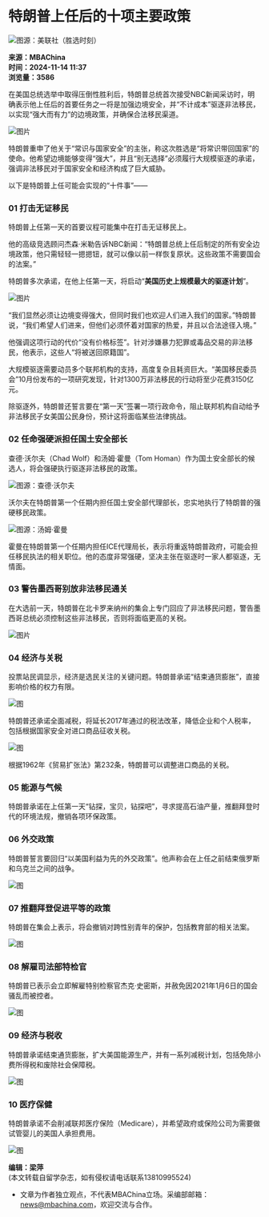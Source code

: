# 特朗普上任后的十项主要政策

![图源：美联社（胜选时刻）](https://static3.doxue.com/uploads/2025/01/14/d3d202754f0368c209d1259ccddbe5ef.jpg)

**来源：MBAChina**  
**时间：2024-11-14 11:37**  
**浏览量：3586**  

在美国总统选举中取得压倒性胜利后，特朗普总统首次接受NBC新闻采访时，明确表示他上任后的首要任务之一将是加强边境安全，并“不计成本”驱逐非法移民，以实现“强大而有力”的边境政策，并确保合法移民渠道。

![图片](https://mmbiz.qpic.cn/mmbiz_png/LbGVbOMMOHCx4kh2fia7tZBwGfSQ2ts5hcl8OYIjengibBxDgQ6fNLc2SxxCyQmhwgJricy244hCcqOvQh6rwLrTA/640?wx_fmt=png&from=appmsg&wxfrom=13&tp=wxpic)

特朗普重申了他关于“常识与国家安全”的主张，称这次胜选是“将常识带回国家”的使命。他希望边境能够变得“强大”，并且“别无选择”必须履行大规模驱逐的承诺，强调非法移民对于国家安全和经济构成了巨大威胁。

以下是特朗普上任可能会实现的“十件事”——

### 01 打击无证移民

特朗普上任第一天的首要议程可能集中在打击无证移民上。

他的高级竞选顾问杰森·米勒告诉NBC新闻：“特朗普总统上任后制定的所有安全边境政策，他只需轻轻一摁摁钮，就可以像以前一样恢复原状。这些政策不需要国会的法案。”

特朗普多次承诺，在他上任第一天，将启动“**美国历史上规模最大的驱逐计划**”。

![图片](https://mmbiz.qpic.cn/mmbiz_png/LbGVbOMMOHCx4kh2fia7tZBwGfSQ2ts5hz7SxoVDZnWWYmFxsoicXj9nJ60WIOmF7weVKUz18CGjuYAmu13O5huA/640?wx_fmt=png&from=appmsg&tp=wxpic&wxfrom=5&wx_lazy=1&wx_co=1)

“我们显然必须让边境变得强大，但同时我们也欢迎人们进入我们的国家。”特朗普说，“我们希望人们进来，但他们必须怀着对国家的热爱，并且以合法途径入境。”

他强调这项行动的代价“没有价格标签”。针对涉嫌暴力犯罪或毒品交易的非法移民，他表示，这些人“将被送回原籍国”。

大规模驱逐需要动员多个联邦机构的支持，高度复杂且耗资巨大。“美国移民委员会”10月份发布的一项研究发现，针对1300万非法移民的行动将至少花费3150亿元。

除驱逐外，特朗普还誓言要在“第一天”签署一项行政命令，阻止联邦机构自动给予非法移民子女美国公民身份，预计这将面临某些法律挑战。

### 02 任命强硬派担任国土安全部长

查德·沃尔夫（Chad Wolf）和汤姆·霍曼（Tom Homan）作为国土安全部长的候选人，将会强硬执行驱逐非法移民的政策。

![图源：查德·沃尔夫](https://mmbiz.qpic.cn/mmbiz_png/LbGVbOMMOHCx4kh2fia7tZBwGfSQ2ts5hsDUMqed62sucYQeRI7jWcTO8Qa0w6oBjUZQ56ydA9mPHcTB7y2MZ4A/640?wx_fmt=png&from=appmsg&tp=wxpic&wxfrom=5&wx_lazy=1&wx_co=1)

沃尔夫在特朗普第一个任期内担任国土安全部代理部长，忠实地执行了特朗普的强硬移民政策。

![图源：汤姆·霍曼](https://mmbiz.qpic.cn/mmbiz_png/LbGVbOMMOHCx4kh2fia7tZBwGfSQ2ts5hXibovBT4LAKCx02DsRBZnEzAibdZvyr4F8aU1WF0JtJwlmmNL34R9KiaQ/640?wx_fmt=png&from=appmsg&tp=wxpic&wxfrom=5&wx_lazy=1&wx_co=1)

霍曼在特朗普第一个任期内担任ICE代理局长，表示将重返特朗普政府，可能会担任移民执法的相关职位。他的态度非常强硬，坚决主张在驱逐时一家人都驱逐，无情面。

### 03 警告墨西哥别放非法移民通关

在大选前一天，特朗普在北卡罗来纳州的集会上专门回应了非法移民问题，警告墨西哥总统必须控制这些非法移民，否则将面临更高的关税。

![图片](https://mmbiz.qpic.cn/mmbiz_png/LbGVbOMMOHCx4kh2fia7tZBwGfSQ2ts5hMAR1h9VrTgh7RoqRic7FdeceHzDvoScWIzVZOA1yaBA5YPcS5VQoeuA/640?wx_fmt=png&from=appmsg&tp=wxpic&wxfrom=5&wx_lazy=1&wx_co=1)

### 04 经济与关税

投票站民调显示，经济是选民关注的关键问题。特朗普承诺“结束通货膨胀”，直接影响价格的权力有限。

![图](https://static3.doxue.com/uploads/2024/11/14/052a77ef3eb0e48c3f54e49e15366601.png)

特朗普还承诺全面减税，将延长2017年通过的税法改革，降低企业和个人税率，包括根据国家安全对进口商品征收关税。

![图](https://static3.doxue.com/uploads/2024/11/14/938300e8708b54ea963783d83207c7ec.png)

根据1962年《贸易扩张法》第232条，特朗普可以调整进口商品的关税。

### 05 能源与气候

特朗普承诺在上任第一天“钻探，宝贝，钻探吧”，寻求提高石油产量，推翻拜登时代的环境法规，撤销各项环保政策。

### 06 外交政策

特朗普誓言要回归“以美国利益为先的外交政策”。他声称会在上任之前结束俄罗斯和乌克兰之间的战争。

![图](https://static3.doxue.com/uploads/2024/11/14/b01b21dd54902554c986f9215932e183.png)

### 07 推翻拜登促进平等的政策

特朗普在集会上表示，将会撤销对跨性别青年的保护，包括教育部的相关法案。

![图](https://static3.doxue.com/uploads/2024/11/14/29a0d3c88507ce3bbb06c407c0be0a17.png)

### 08 解雇司法部特检官

特朗普已表示会立即解雇特别检察官杰克·史密斯，并赦免因2021年1月6日的国会骚乱而被控者。

![图](https://static3.doxue.com/uploads/2024/11/14/b2ff33b2db0d79c2b2e70308bdef89fa.png)

### 09 经济与税收

特朗普承诺结束通货膨胀，扩大美国能源生产，并有一系列减税计划，包括免除小费所得税和废除社会保障税。

![图](https://static3.doxue.com/uploads/2024/11/14/33e9eaed4e41c67c4ed7c2c704b1eef6.jpg)

### 10 医疗保健

特朗普承诺不会削减联邦医疗保险（Medicare），并希望政府或保险公司为需要做试管婴儿的美国人承担费用。

![图](https://static3.doxue.com/uploads/2024/11/14/fc4ce2ceaa54e2af0fa007c837063e6e.png)

**编辑：梁萍**  
(本文转载自留学杂志，如有侵权请电话联系13810995524)  

* 文章为作者独立观点，不代表MBAChina立场。采编部邮箱：news@mbachina.com，欢迎交流与合作。
<!-- tcd_original_link https://www.mbachina.com/html/xw/202411/602562.html -->
